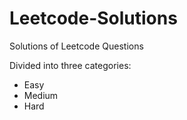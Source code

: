 # Leetcode-Solutions

Solutions of Leetcode Questions

Divided into three categories: 

* Easy
* Medium
* Hard
